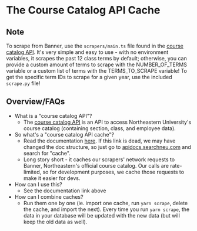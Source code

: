 # The Course Catalog API Cache

## Note
To scrape from Banner, use the `scrapers/main.ts` file found in the [course catalog API](https://github.com/sandboxnu/course-catalog-api). It's very simple and easy to use - with no environment variables, it scrapes the past 12 class terms by default; otherwise, you can provide a custom amount of terms to scrape with the NUMBER_OF_TERMS variable or a custom list of terms with the TERMS_TO_SCRAPE variable! To get the specific term IDs to scrape for a given year, use the included `scrape.py` file! 


## Overview/FAQs
- What is a "course catalog API"?
    - The [course catalog API](https://github.com/sandboxnu/course-catalog-api) is an API to access Northeastern University's course catalog (containing section, class, and employee data).
- So what's a "course catalog API cache"?
    - Read the documentation [here](https://apidocs.searchneu.com/#/getting-started/stored-cache). If this link is dead, we may have changed the doc structure, so just go to [apidocs.searchneu.com](https://apidocs.searchneu.com) and search for "cache".
    - Long story short - it caches our scrapers' network requests to Banner, Northeastern's official course catalog. Our calls are rate-limited, so for development purposes, we cache those requests to make it easier for devs.
- How can I use this?
    - See the documentation link above
- How can I combine caches?
    - Run them one by one (ie. import one cache, run `yarn scrape`, delete the cache, and import the next). Every time you run `yarn scrape`, the data in your database will be updated with the new data (but will keep the old data as well).
